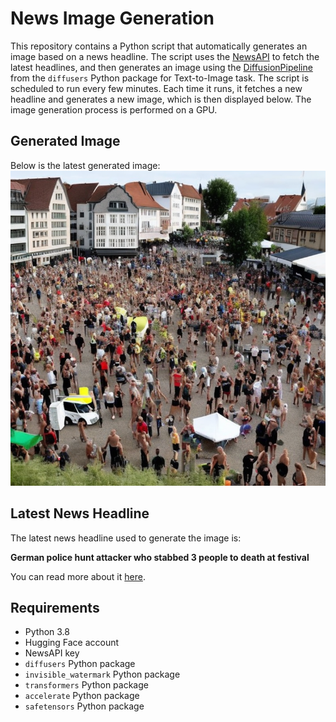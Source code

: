# News Image Generation
This repository contains a Python script that automatically generates an image based on a news headline. The script uses the [NewsAPI](https://newsapi.org/) to fetch the latest headlines, and then generates an image using the [DiffusionPipeline](https://github.com/huggingface/diffusers) from the `diffusers` Python package for Text-to-Image task.
The script is scheduled to run every few minutes. Each time it runs, it fetches a new headline and generates a new image, which is then displayed below. The image generation process is performed on a GPU.

## Generated Image
Below is the latest generated image:
![Generated Image](image.png)

## Latest News Headline
The latest news headline used to generate the image is:

**German police hunt attacker who stabbed 3 people to death at festival**

You can read more about it [here](https://news.google.com/rss/articles/CBMilwFBVV95cUxPOVFfRXVGTm9zM3BUakhraHR3Y2pOOVJnZjFHM3NUUkNGMW1QRmVGZ0NZeEFsYXdjSjJEeF9RekczVkV3UWlwU1dlQm8tWjcxejNuU25rbWY4MFF1cEtRRS1CVGRlOVVTcWQzZE9GZy1kekRKZEFTeEViZUI0ZTk1aGllTjJQdDkyaGpxOTFob2prOHRSTnVV0gGOAUFVX3lxTE1fVF9qQW5udlc3RzBMUUhEUUJqQW5CV1lmdFlwbnd6dWd6N1hVMVBTWktzWnEtVkpWdHhpY2dsdjVvLU9jT2ZMVnBJbWRiaFlFbFJfanpiWXlNa1o0a3hhNG15SW4tSzQtVUp3a1VvdnVtMGNGU2NOck9YbGU3VmY2SllycldaOHZMRVh2bUE?oc=5).

## Requirements
- Python 3.8
- Hugging Face account
- NewsAPI key
- `diffusers` Python package
- `invisible_watermark` Python package
- `transformers` Python package
- `accelerate` Python package
- `safetensors` Python package
